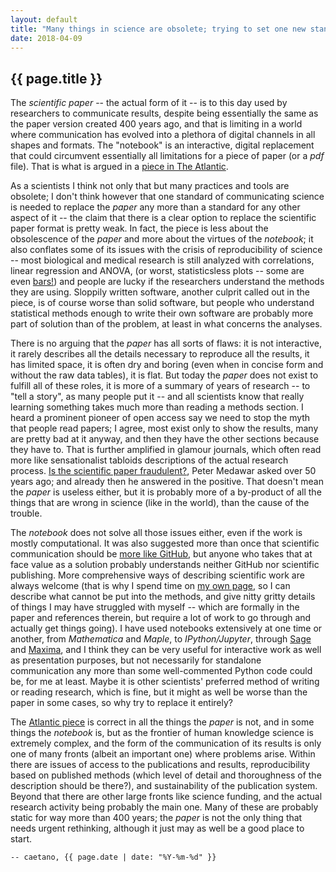```yaml
---
layout: default
title: "Many things in science are obsolete; trying to set one new standard will have it soon be so as well (a comment on _The Scientific Paper Is Obsolete_)"
date: 2018-04-09
---
```


## {{ page.title }}

The _scientific paper_ -- the actual form of it -- is to this day used by researchers to communicate results, despite being essentially the same as the paper version created 400 years ago, and that is limiting in a world where communication has evolved into a plethora of digital channels in all shapes and formats. The "notebook" is an interactive, digital replacement that could circumvent essentially all limitations for a piece of paper (or a _pdf_ file). That is what is argued in a [piece in The Atlantic](https://www.theatlantic.com/science/archive/2018/04/the-scientific-paper-is-obsolete/556676/).

As a scientists I think not only that but many practices and tools are obsolete; I don't think however that one standard of communicating science is needed to replace the _paper_ any more than a standard for any other aspect of it -- the claim that there is a clear option to replace the scientific paper format is pretty weak.
In fact, the piece is less about the obsolescence of the _paper_ and more about the virtues of the _notebook_; it also conflates some of its issues with the crisis of reproducibility of science -- most biological and medical research is still analyzed with correlations, linear regression and ANOVA, (or worst, statisticsless plots -- some are even [bars!](http://journals.plos.org/plosbiology/article?id=10.1371/journal.pbio.1002128&fullSite)) and people are lucky if the researchers understand the methods they are using. Sloppily written software, another culprit called out in the piece, is of course worse than solid software, but people who understand statistical methods enough to write their own software are probably more part of solution than of the problem, at least in what concerns the analyses.

There is no arguing that the _paper_ has all sorts of flaws: it is not interactive, it rarely describes all the details necessary to reproduce all the results, it has limited space, it is often dry and boring (even when in concise form and without the raw data tables), it is flat. But today the _paper_ does not exist to fulfill all of these roles, it is more of a summary of years of research -- to "tell a story", as many people put it -- and all scientists know that really learning something takes much more than reading a methods section. I heard a prominent pioneer of open access say we need to stop the myth that people read papers; I agree, most exist only to show the results, many are pretty bad at it anyway, and then they have the other sections because they have to. That is further amplified in glamour journals, which often read more like sensationalist tabloids descriptions of the actual research process.
[Is the scientific paper fraudulent?](http://blog.thegrandlocus.com/static/misc/is_the_scientific_paper_fraudulent.pdf ), Peter Medawar asked over 50 years ago; and already then he answered in the positive.
That doesn't mean the _paper_ is useless either, but it is probably more of a by-product of all the things that are wrong in science (like in the world), than the cause of the trouble.

The _notebook_ does not solve all those issues either, even if the work is mostly computational.
It was also suggested more than once that scientific communication should be [more like GitHub](http://www.slate.com/articles/technology/future_tense/2017/04/we_need_a_github_for_academic_research.html), but anyone who takes that at face value as a solution probably understands neither GitHub nor scientific publishing.
More comprehensive ways of describing scientific work are always welcome (that is why I spend time on [my own page](https://caesoma.github.io/), so I can describe what cannot be put into the methods, and give nitty gritty details of things I may have struggled with myself -- which are formally in the paper and references therein, but require a lot of work to go through and actually get things going). I have used notebooks extensively at one time or another, from _Mathematica_ and _Maple_, to _IPython/Jupyter_, through [Sage](http://www.sagemath.org/) and [Maxima](http://maxima.sourceforge.net/index.html), and I think they can be very useful for interactive work as well as presentation purposes, but not necessarily for standalone communication any more than some well-commented Python code could be, for me at least. Maybe it is other scientists' preferred method of writing or reading research, which is fine, but it might as well be worse than the paper in some cases, so why try to replace it entirely?

The [Atlantic piece](https://www.theatlantic.com/science/archive/2018/04/the-scientific-paper-is-obsolete/556676/) is correct in all the things the _paper_ is not, and in some things the _notebook_ is, but as the frontier of human knowledge science is extremely complex, and the form of the communication of its results is only one of many fronts (albeit an important one) where problems arise. Within there are issues of access to the publications and results, reproducibility based on published methods (which level of detail and thoroughness of the description should be there?), and sustainability of the publication system. Beyond that there are other large fronts like science funding, and the actual research activity being probably the main one.
Many of these are probably static for way more than 400 years; the _paper_ is not the only thing that needs urgent rethinking, although it just may as well be a good place to start.

`-- caetano, {{ page.date | date: "%Y-%m-%d" }}`
